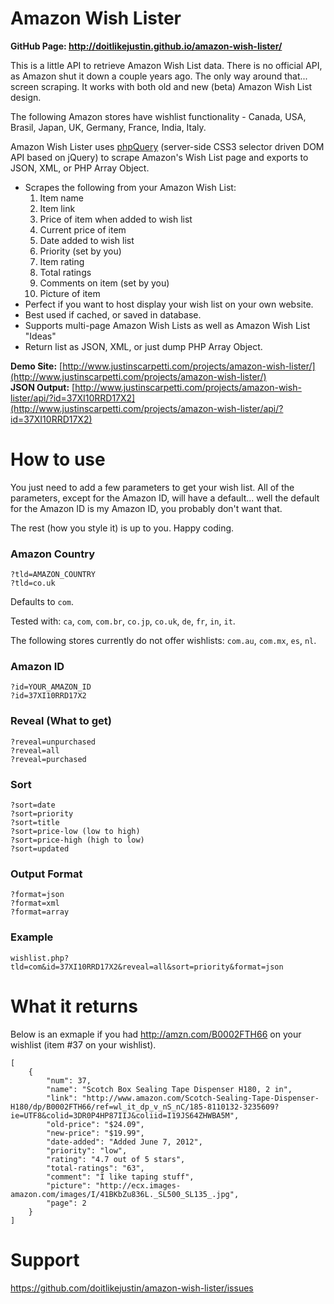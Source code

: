 Amazon Wish Lister
==================
**GitHub Page: http://doitlikejustin.github.io/amazon-wish-lister/**

This is a little API to retrieve Amazon Wish List data. There is no official API, as Amazon shut it down a couple years ago. The only way around that... screen scraping. It works with both old and new (beta) Amazon Wish List design.

The following Amazon stores have wishlist functionality - Canada, USA, Brasil, Japan, UK, Germany, France, India, Italy.

Amazon Wish Lister uses [phpQuery](http://code.google.com/p/phpquery/) (server-side CSS3 selector driven DOM API based on jQuery) to scrape Amazon's Wish List page and exports to JSON, XML, or PHP Array Object.

* Scrapes the following from your Amazon Wish List:
    1. Item name
    2. Item link
    3. Price of item when added to wish list
    4. Current price of item
    5. Date added to wish list
    6. Priority (set by you)
    7. Item rating
    8. Total ratings
    9. Comments on item (set by you)
    10. Picture of item
* Perfect if you want to host display your wish list on your own website. 
* Best used if cached, or saved in database.
* Supports multi-page Amazon Wish Lists as well as Amazon Wish List "Ideas"
* Return list as JSON, XML, or just dump PHP Array Object.

**Demo Site:** [http://www.justinscarpetti.com/projects/amazon-wish-lister/](http://www.justinscarpetti.com/projects/amazon-wish-lister/)  
**JSON Output:** [http://www.justinscarpetti.com/projects/amazon-wish-lister/api/?id=37XI10RRD17X2](http://www.justinscarpetti.com/projects/amazon-wish-lister/api/?id=37XI10RRD17X2)

How to use
==========

You just need to add a few parameters to get your wish list. All of the parameters, except for the Amazon ID, will have a default... well the default for the Amazon ID is my Amazon ID, you probably don't want that.

The rest (how you style it) is up to you. Happy coding.

### Amazon Country
`?tld=AMAZON_COUNTRY`  
`?tld=co.uk`

Defaults to `com`.  

Tested with: `ca`, `com`, `com.br`, `co.jp`, `co.uk`, `de`, `fr`, `in`, `it`.

The following stores currently do not offer wishlists: `com.au`, `com.mx`, `es`, `nl`.

### Amazon ID
`?id=YOUR_AMAZON_ID`  
`?id=37XI10RRD17X2`

### Reveal (What to get)
`?reveal=unpurchased`  
`?reveal=all`  
`?reveal=purchased`

### Sort
`?sort=date`  
`?sort=priority`  
`?sort=title`  
`?sort=price-low (low to high)`  
`?sort=price-high (high to low)`  
`?sort=updated`

### Output Format
`?format=json`  
`?format=xml`  
`?format=array`

### Example
`wishlist.php?tld=com&id=37XI10RRD17X2&reveal=all&sort=priority&format=json`

What it returns
===============

Below is an exmaple if you had http://amzn.com/B0002FTH66 on your wishlist (item #37 on your wishlist).

    [
        {
            "num": 37,
            "name": "Scotch Box Sealing Tape Dispenser H180, 2 in",
            "link": "http://www.amazon.com/Scotch-Sealing-Tape-Dispenser-H180/dp/B0002FTH66/ref=wl_it_dp_v_nS_nC/185-8110132-3235609?ie=UTF8&colid=3DR0P4HP87IIJ&coliid=I19JS64ZHWBA5M",
            "old-price": "$24.09",
            "new-price": "$19.99",
            "date-added": "Added June 7, 2012",
            "priority": "low",
            "rating": "4.7 out of 5 stars",
            "total-ratings": "63",
            "comment": "I like taping stuff",
            "picture": "http://ecx.images-amazon.com/images/I/41BKbZu836L._SL500_SL135_.jpg",
            "page": 2
        }
    ]



Support
=======

https://github.com/doitlikejustin/amazon-wish-lister/issues
